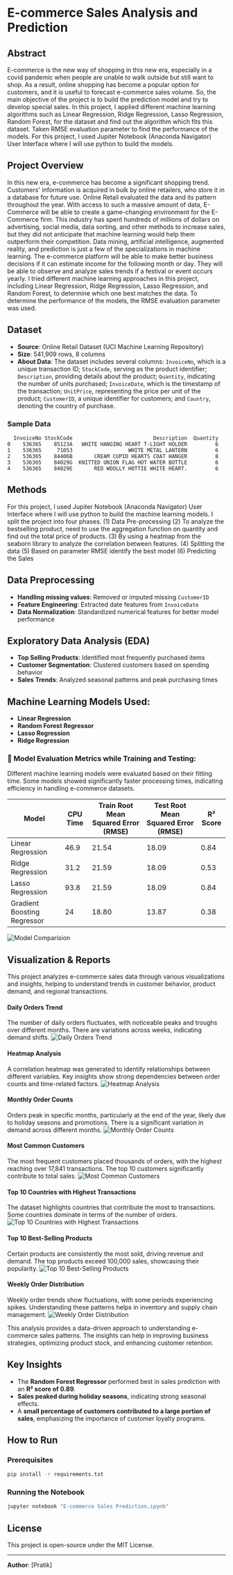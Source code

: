 # E-commerce Sales Analysis and Prediction

## Abstract
E-commerce is the new way of shopping in this new era, especially in a covid pandemic when people are unable to walk outside but still want to shop. As a result, online shopping has become a popular option for customers, and it is useful to forecast e-commerce sales volume. So, the main objective of the project is to build the prediction model and try to develop special sales. In this project, I applied different machine learning algorithms such as Linear Regression, Ridge Regression, Lasso Regression, Random Forest, for the dataset and find out the algorithm which fits this dataset. Taken RMSE evaluation parameter to find the performance of the models. For this project, I used Jupiter Notebook (Anaconda Navigator) User Interface where I will use python to build the models.

## Project Overview
In this new era, e-commerce has become a significant shopping trend. Customers' information is acquired in bulk by online retailers, who store it in a database for future use. Online Retail evaluated the data and its pattern throughout the year. With access to such a massive amount of data, E-Commerce will be able to create a game-changing environment for the E-Commerce firm. This industry has spent hundreds of millions of dollars on advertising, social media, data sorting, and other methods to increase sales, but they did not anticipate that machine learning would help them outperform their competition. Data mining, artificial intelligence, augmented reality, and prediction is just a few of the specializations in machine learning. The e-commerce platform will be able to make better business decisions if it can estimate income for the following month or day. They will be able to observe and analyze sales trends if a festival or event occurs yearly. I tried different machine learning approaches in this project, including Linear Regression, Ridge Regression, Lasso Regression, and Random Forest, to determine which one best matches the data. To determine the performance of the models, the RMSE evaluation parameter was used.

## Dataset
- **Source**: Online Retail Dataset (UCI Machine Learning Repository)
- **Size**: 541,909 rows, 8 columns
- **About Data**: The dataset includes several columns: `InvoiceNo`, which is a unique transaction ID; `StockCode`, serving as the product identifier; `Description`, providing details about the product; `Quantity`, indicating the number of units purchased; `InvoiceDate`, which is the timestamp of the transaction; `UnitPrice`, representing the price per unit of the product; `CustomerID`, a unique identifier for customers; and `Country`, denoting the country of purchase.

### Sample Data
```
  InvoiceNo StockCode                          Description  Quantity  
0    536365    85123A   WHITE HANGING HEART T-LIGHT HOLDER         6   
1    536365     71053                  WHITE METAL LANTERN         6   
2    536365    84406B       CREAM CUPID HEARTS COAT HANGER         8   
3    536365    84029G  KNITTED UNION FLAG HOT WATER BOTTLE         6   
4    536365    84029E       RED WOOLLY HOTTIE WHITE HEART.         6   
```
## Methods
For this project, I used Jupiter Notebook (Anaconda Navigator) User Interface where I will use python to build the machine learning models. I split the project into four phases.
(1) Data Pre-processing
(2) To analyze the bestselling product, need to use the aggregation function on quantity and find out the total price of products.
(3) By using a heatmap from the seaborn library to analyze the correlation between features.
(4) Splitting the data
(5) Based on parameter RMSE identify the best model
(6) Predicting the Sales

## Data Preprocessing
- **Handling missing values**: Removed or imputed missing `CustomerID`
- **Feature Engineering**: Extracted date features from `InvoiceDate`
- **Data Normalization**: Standardized numerical features for better model performance

## Exploratory Data Analysis (EDA)
- **Top Selling Products**: Identified most frequently purchased items
- **Customer Segmentation**: Clustered customers based on spending behavior
- **Sales Trends**: Analyzed seasonal patterns and peak purchasing times

## Machine Learning Models Used:
- **Linear Regression**
- **Random Forest Regressor**
- **Lasso Regression**
- **Ridge Regression**

### 📌 Model Evaluation Metrics while Training and Testing:
Different machine learning models were evaluated based on their fitting time. Some models showed significantly faster processing times, indicating efficiency in handling e-commerce datasets.

| Model                     | CPU Time | Train Root Mean Squared Error (RMSE) | Test Root Mean Squared Error (RMSE) | R² Score |
|---------------------------|----------|--------------------------------------|-------------------------------------|----------|
| Linear Regression         | 46.9     | 21.54                                | 18.09                                   | 0.84     |
| Ridge Regression          | 31.2     | 21.59                                | 18.09                                   | 0.53     |
| Lasso Regression          | 93.8     | 21.59                                | 18.09                                   | 0.84     |
| Gradient Boosting Regressor | 24     | 18.80                                | 13.87                                   | 0.38     |

![Model Comparision](Images/modelCompariosn.png)

## Visualization & Reports
This project analyzes e-commerce sales data through various visualizations and insights, helping to understand trends in customer behavior, product demand, and regional transactions.

#### Daily Orders Trend
The number of daily orders fluctuates, with noticeable peaks and troughs over different months. There are variations across weeks, indicating demand shifts.
![Daily Orders Trend](Iimages/dailyorders.png)

#### Heatmap Analysis
A correlation heatmap was generated to identify relationships between different variables. Key insights show strong dependencies between order counts and time-related factors.
![Heatmap Analysis](Images/heatmap.png)

#### Monthly Order Counts
Orders peak in specific months, particularly at the end of the year, likely due to holiday seasons and promotions. There is a significant variation in demand across different months.
![Monthly Order Counts](Images/monthlyorder.png)

#### Most Common Customers
The most frequent customers placed thousands of orders, with the highest reaching over 17,841 transactions. The top 10 customers significantly contribute to total sales.
![Most Common Customers](Images/MostCommonCustomer.png)

#### Top 10 Countries with Highest Transactions
The dataset highlights countries that contribute the most to transactions. Some countries dominate in terms of the number of orders.
![Top 10 Countries with Highest Transactions](Images/Top10Country.png)

#### Top 10 Best-Selling Products
Certain products are consistently the most sold, driving revenue and demand. The top products exceed 100,000 sales, showcasing their popularity.
![Top 10 Best-Selling Products](Images/Top10products.png)

#### Weekly Order Distribution
Weekly order trends show fluctuations, with some periods experiencing spikes. Understanding these patterns helps in inventory and supply chain management.
![Weekly Order Distribution](Images/weeklyOredres.png)

This analysis provides a data-driven approach to understanding e-commerce sales patterns. The insights can help in improving business strategies, optimizing product stock, and enhancing customer retention.

## Key Insights
- The **Random Forest Regressor** performed best in sales prediction with an **R² score of 0.89**.
- **Sales peaked during holiday seasons**, indicating strong seasonal effects.
- A **small percentage of customers contributed to a large portion of sales**, emphasizing the importance of customer loyalty programs.

## How to Run
### Prerequisites
```bash
pip install -r requirements.txt
```
### Running the Notebook
```bash
jupyter notebook "E-commerce Sales Prediction.ipynb"
```

## License
This project is open-source under the MIT License.

---
 **Author**: [Pratik]  
